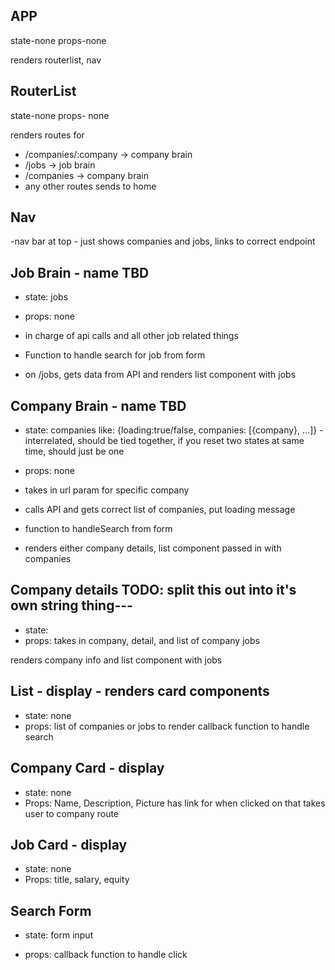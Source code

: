 ## APP

state-none
props-none

renders routerlist, nav

## RouterList

state-none
props- none

renders routes for

- /companies/:company -> company brain
- /jobs -> job brain
- /companies -> company brain
- any other routes sends to home

## Nav

-nav bar at top - just shows companies and jobs, links to correct endpoint

## Job Brain - name TBD

- state: jobs
- props: none

- in charge of api calls and all other job related things
- Function to handle search for job from form
- on /jobs, gets data from API and renders list component with jobs

## Company Brain - name TBD

- state: companies like: {loading:true/false, companies: [{company}, ...]} - interrelated, should be tied together, if you reset two states at same time, should just be one
- props: none
- takes in url param for specific company

- calls API and gets correct list of companies,
  put loading message
- function to handleSearch from form
- renders either company details, list component passed in with companies

## Company details TODO: split this out into it's own string thing---

- state:
- props: takes in company, detail, and list of company jobs

renders company info and list component with jobs

## List - display - renders card components

- state: none
- props:
  list of companies or jobs to render
  callback function to handle search

## Company Card - display

- state: none
- Props:
  Name, Description, Picture
  has link for when clicked on that takes user to company route

## Job Card - display

- state: none
- Props:
  title, salary, equity

## Search Form

- state:
  form input

- props:
  callback function to handle click
